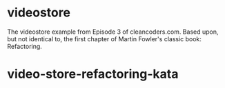 videostore
==========

The videostore example from Episode 3 of cleancoders.com.
Based upon, but not identical to, the first chapter of Martin Fowler's classic book: Refactoring.
# video-store-refactoring-kata
